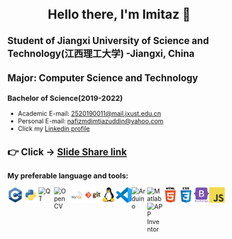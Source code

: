 # <h1 align="center"><b>Hello there, I'm Imitaz 👋</b></h1>
## Student of Jiangxi University of Science and Technology(江西理工大学) -Jiangxi, China
## Major: Computer Science and Technology

### Bachelor of Science(2019-2022)
- Academic E-mail: 2520190011@mail.jxust.edu.cn
- Personal E-mail: nafizmdimtiazuddin@yahoo.com
- Click my [Linkedin profile](https://www.linkedin.com/in/nafizmd09/)


## 👉 Click -> [Slide Share link](https://www.slideshare.net/NafizMdImtiazUddin/slideshelf/)

### My preferable language and tools:

<!-- <img align="left" alt="PHP" width="35px" src="https://raw.githubusercontent.com/devicons/devicon/master/icons/php/php-original.svg" /> -->
<img align="left" alt="C++" width="35px" src="https://raw.githubusercontent.com/github/explore/80688e429a7d4ef2fca1e82350fe8e3517d3494d/topics/cpp/cpp.png" />
<img align="left" alt="Python" width="35px" src="https://raw.githubusercontent.com/github/explore/80688e429a7d4ef2fca1e82350fe8e3517d3494d/topics/python/python.png" />
<img align="left" alt="QT" width="35px" src="https://upload.wikimedia.org/wikipedia/commons/0/0b/Qt_logo_2016.svg" />
<img align="left" alt="OpenCV" width="35px" src="https://www.vectorlogo.zone/logos/opencv/opencv-icon.svg" />


<img align="left" alt="MySQL" width="35px" src="https://raw.githubusercontent.com/github/explore/80688e429a7d4ef2fca1e82350fe8e3517d3494d/topics/mysql/mysql.png" />

<img align="left" alt="Git" width="35px" src="https://raw.githubusercontent.com/github/explore/80688e429a7d4ef2fca1e82350fe8e3517d3494d/topics/git/git.png" />

<img align="left" alt="Linux" width="35px" src="https://raw.githubusercontent.com/devicons/devicon/master/icons/linux/linux-original.svg" />



<img align="left" alt="VS Code" width="35px" src="https://raw.githubusercontent.com/github/explore/80688e429a7d4ef2fca1e82350fe8e3517d3494d/topics/visual-studio-code/visual-studio-code.png" />

<img align="left" alt="Arduino" width="35px" src="https://cdn.worldvectorlogo.com/logos/arduino-1.svg" />

<img align="left" alt="Matlab" width="35px" src="https://upload.wikimedia.org/wikipedia/commons/2/21/Matlab_Logo.png" />

<img align="left" alt="HTML" width="35px" src="https://raw.githubusercontent.com/devicons/devicon/master/icons/html5/html5-original-wordmark.svg" />
<img align="left" alt="CSS" width="35px" src="https://raw.githubusercontent.com/devicons/devicon/master/icons/css3/css3-original-wordmark.svg" />
<img align="left" alt="Bootstrap" width="35px" src="https://raw.githubusercontent.com/devicons/devicon/master/icons/bootstrap/bootstrap-plain-wordmark.svg" />
<img align="left" alt="JS" width="35px" src="https://raw.githubusercontent.com/github/explore/80688e429a7d4ef2fca1e82350fe8e3517d3494d/topics/javascript/javascript.png" />


<img align="left" alt="APP Inventor" width="35px" src="https://play-lh.googleusercontent.com/bftU9gU-q5BvC5k2vaFciol7tlHaco2IIRcIibzt-jJlZj5L3FLyaJ_Vq0vAdcgj60s=w240-h480-rw" />


<br>



